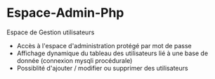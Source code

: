 # Espace-Admin-Php
Espace de Gestion utilisateurs
- Accès à l'espace d'administration protégé par mot de passe
- Affichage dynamique du tableau des utilisateurs lié à une base de donnée (connexion mysqli procédurale)
- Possiblité d'ajouter / modifier ou supprimer des utilisateurs
